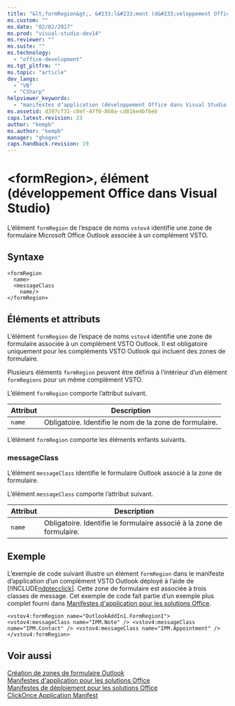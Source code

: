 ```yaml
---
title: "&lt;formRegion&gt;, &#233;l&#233;ment (d&#233;veloppement Office dans Visual Studio) | Microsoft Docs"
ms.custom: ""
ms.date: "02/02/2017"
ms.prod: "visual-studio-dev14"
ms.reviewer: ""
ms.suite: ""
ms.technology: 
  - "office-development"
ms.tgt_pltfrm: ""
ms.topic: "article"
dev_langs: 
  - "VB"
  - "CSharp"
helpviewer_keywords: 
  - "manifestes d’application (développement Office dans Visual Studio), élément <formRegion>"
ms.assetid: d397cf31-c0ef-47f0-860a-cd816e4bf6eb
caps.latest.revision: 23
author: "kempb"
ms.author: "kempb"
manager: "ghogen"
caps.handback.revision: 19
---
```

# &lt;formRegion&gt;, &#233;l&#233;ment (d&#233;veloppement Office dans Visual Studio)
  L’élément `formRegion` de l’espace de noms `vstov4`  identifie une zone de formulaire Microsoft Office Outlook associée à un complément VSTO.  
  
## Syntaxe  
  
```  
<formRegion  
  name>  
  <messageClass  
    name/>  
</formRegion>  
```  
  
## Éléments et attributs  
 L’élément `formRegion` de l’espace de noms `vstov4`  identifie une zone de formulaire associée à un complément VSTO Outlook. Il est obligatoire uniquement pour les compléments VSTO Outlook qui incluent des zones de formulaire.  
  
 Plusieurs éléments `formRegion` peuvent être définis à l’intérieur d’un élément `formRegions` pour un même complément VSTO.  
  
 L’élément `formRegion` comporte l’attribut suivant.  
  
|Attribut|Description|  
|--------------|-----------------|  
|`name`|Obligatoire. Identifie le nom de la zone de formulaire.|  
  
 L’élément `formRegion` comporte les éléments enfants suivants.  
  
### messageClass  
 L’élément `messageClass`  identifie le formulaire Outlook associé à la zone de formulaire.  
  
 L’élément `messageClass` comporte l’attribut suivant.  
  
|Attribut|Description|  
|--------------|-----------------|  
|`name`|Obligatoire. Identifie le formulaire associé à la zone de formulaire.|  
  
## Exemple  
 L’exemple de code suivant illustre un élément `formRegion` dans le manifeste d’application d’un complément VSTO Outlook déployé à l’aide de [!INCLUDE[ndptecclick](../vsto/includes/ndptecclick-md.md)]. Cette zone de formulaire est associée à trois classes de message. Cet exemple de code fait partie d’un exemple plus complet fourni dans [Manifestes d'application pour les solutions Office](../vsto/application-manifests-for-office-solutions.md).  
  
```  
<vstov4:formRegion name="OutlookAddIn1.FormRegion1"> <vstov4:messageClass name="IPM.Note" /> <vstov4:messageClass name="IPM.Contact" /> <vstov4:messageClass name="IPM.Appointment" /> </vstov4:formRegion>  
```  
  
## Voir aussi  
 [Création de zones de formulaire Outlook](../vsto/creating-outlook-form-regions.md)   
 [Manifestes d'application pour les solutions Office](../vsto/application-manifests-for-office-solutions.md)   
 [Manifestes de déploiement pour les solutions Office](../vsto/deployment-manifests-for-office-solutions.md)   
 [ClickOnce Application Manifest](../deployment/clickonce-application-manifest.md)  
  
  